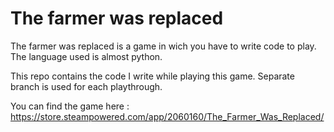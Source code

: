 # The farmer was replaced

The farmer was replaced is a game in wich you have to write code to play.
The language used is almost python.

This repo contains the code I write while playing this game.
Separate branch is used for each playthrough.

You can find the game here : https://store.steampowered.com/app/2060160/The_Farmer_Was_Replaced/
